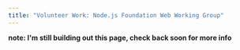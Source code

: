 ```yaml
---
title: "Volunteer Work: Node.js Foundation Web Working Group"
---
```

__note: I'm still building out this page, check back soon for more info__